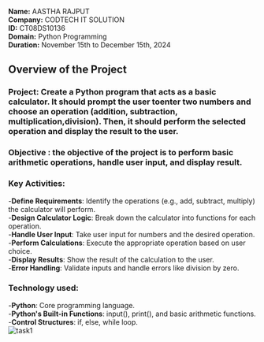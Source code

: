 **Name:** AASTHA RAJPUT <br>
**Company:** CODTECH IT SOLUTION <br> 
**ID:** CT08DS10136 <br>
**Domain:** Python Programming <br>
**Duration:** November 15th to December 15th, 2024<br>


## Overview of the Project

### Project: Create a Python program that acts as a basic calculator. It should prompt the user toenter two numbers and choose an operation (addition, subtraction, multiplication,division). Then, it should perform the selected operation and display the result to the user.

### Objective : the objective of the project is to perform basic arithmetic operations, handle user input, and display result.

### Key Activities:

-**Define Requirements**: Identify the operations (e.g., add, subtract, multiply) the calculator will perform.<br>
-**Design Calculator Logic**: Break down the calculator into functions for each operation.<br>
-**Handle User Input**: Take user input for numbers and the desired operation.<br>
-**Perform Calculations**: Execute the appropriate operation based on user choice.<br>
-**Display Results**: Show the result of the calculation to the user.<br>
-**Error Handling**: Validate inputs and handle errors like division by zero.<br>


### Technology used:
-**Python**: Core programming language.<br>
-**Python's Built-in Functions**: input(), print(), and basic arithmetic functions.<br>
-**Control Structures**: if, else, while loop. <br>
![task1](https://github.com/user-attachments/assets/9dceb529-d74e-41ef-a3f0-c8a4f4b775f9)

